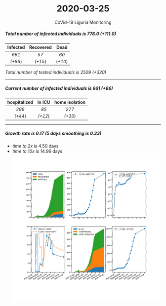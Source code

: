 <div align='center'>

# 2020-03-25
CoVid-19 Liguria Monitoring
</div>

##### Total number of infected individuals is 778.0 (+111.0)
Infected | Recovered | Dead
:---: | :---: | :---:
*661* | *57* | *60*
*(+86*) | *(+15*) | (*+10*)

*Total number of tested individuals is 2509 (+320)*
***
##### Current number of infected individuals is 661 (+86)
hospitalized | in ICU | home isolation
:---: | :---: | :---:
*299* |*85* |*277*
*(+44*) |*(+12*) |*(+30*)
***
##### Growth rate is 0.17 (5 days smoothing is 0.23)
- *time to 2x* is 4.50 days
- *time to 10x* is 14.96 days
![stats][stats]

[stats]: stats_Liguria.png
